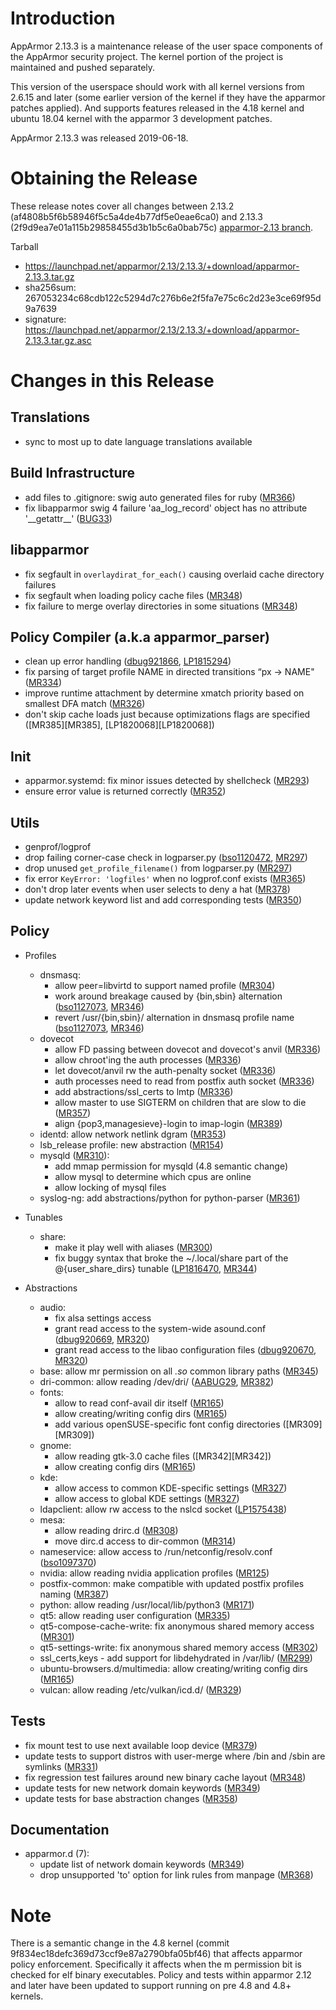Introduction
============

AppArmor 2.13.3 is a maintenance release of the user space components
of the AppArmor security project. The kernel portion of the project
is maintained and pushed separately.

This version of the userspace should work with all kernel versions from
2.6.15 and later (some earlier version of the kernel if they have the
apparmor patches applied). And supports features released in the 4.18
kernel and ubuntu 18.04 kernel with the apparmor 3 development patches.

AppArmor 2.13.3 was released 2019-06-18.


# Obtaining the Release
These release notes cover all changes between 2.13.2 (af4808b5f6b58946f5c5a4de4b77df5e0eae6ca0) and 2.13.3 (2f9d9ea7e01a115b29858455d3b1b5c6a0bab75c) [apparmor-2.13 branch](https://gitlab.com/apparmor/apparmor/tree/apparmor-2.13).

Tarball
-   <https://launchpad.net/apparmor/2.13/2.13.3/+download/apparmor-2.13.3.tar.gz>
-   sha256sum: 267053234c68cdb122c5294d7c276b6e2f5fa7e75c6c2d23e3ce69f95d9a7639
-   signature: <https://launchpad.net/apparmor/2.13/2.13.3/+download/apparmor-2.13.3.tar.gz.asc>

# Changes in this Release

Translations
--------------
- sync to most up to date language translations available

Build Infrastructure
--------------------
- add files to .gitignore: swig auto generated files for ruby ([MR366][MR366])
- fix libapparmor swig 4 failure 'aa\_log\_record' object has no attribute '\_\_getattr\_\_' ([BUG33][AABUG33])

libapparmor
-----------
- fix segfault in `overlaydirat_for_each()` causing overlaid cache directory failures
- fix segfault when loading policy cache files ([MR348][MR348])
- fix failure to merge overlay directories in some situations ([MR348][MR348])

Policy Compiler (a.k.a apparmor\_parser)
----------------------------------------
- clean up error handling ([dbug921866][dbug921866], [LP1815294][LP1815294])
- fix parsing of target profile NAME in directed transitions “px -> NAME" ([MR334][MR334])
- improve runtime attachment by determine xmatch priority based on smallest DFA match ([MR326][MR326])
- don't skip cache loads just because optimizations flags are specified
  ([MR385][MR385], [LP1820068][LP1820068])

Init
----
- apparmor.systemd: fix minor issues detected by shellcheck ([MR293][MR293])
- ensure error value is returned correctly ([MR352][MR352])

Utils
-----
-  genprof/logprof
  - drop failing corner-case check in logparser.py ([bso1120472][bso1120472], [MR297][MR297])
  - drop unused `get_profile_filename()` from logparser.py ([MR297][MR297])
  - fix error `KeyError: 'logfiles'` when no logprof.conf exists ([MR365][MR365])
  - don't drop later events when user selects to deny a hat ([MR378][MR378])
- update network keyword list and add corresponding tests ([MR350][MR350])


Policy
------
- Profiles
  - dnsmasq:
    - allow peer=libvirtd to support named profile ([MR304][MR304])
    - work around breakage caused by {bin,sbin} alternation ([bso1127073][bso1127073], [MR346][MR346])
    - revert /usr/{bin,sbin}/ alternation in dnsmasq profile name ([bso1127073][bso1127073], [MR346][MR346])
  - dovecot
    - allow FD passing between dovecot and dovecot's anvil ([MR336][MR336])
    - allow chroot'ing the auth processes ([MR336][MR336])
    - let dovecot/anvil rw the auth-penalty socket ([MR336][MR336])
    - auth processes need to read from postfix auth socket ([MR336][MR336])
    - add abstractions/ssl\_certs to lmtp ([MR336][MR336])
    - allow master to use SIGTERM on children that are slow to die ([MR357][MR357])
    - align {pop3,managesieve}-login to imap-login ([MR389][MR389])
  - identd: allow network netlink dgram ([MR353][MR353])
  - lsb\_release profile: new abstraction ([MR154][MR154])
  - mysqld ([MR310][MR310]):
    - add mmap permission for mysqld (4.8 semantic change)
    - allow mysql to determine which cpus are online
    - allow locking of mysql files
  - syslog-ng: add abstractions/python for python-parser ([MR361][MR361])


- Tunables
  - share:
    - make it play well with aliases ([MR300][MR300])
    - fix buggy syntax that broke the ~/.local/share part of the @{user\_share\_dirs} tunable ([LP1816470][LP1816470], [MR344][MR344])

- Abstractions
  - audio:
    - fix alsa settings access
    - grant read access to the system-wide asound.conf ([dbug920669][dbug920669], [MR320][MR320])
    - grant read access to the libao configuration files ([dbug920670][dbug920670], [MR320][MR320])
  - base: allow mr permission on all *.so* common library paths ([MR345][MR345])
  - dri-common: allow reading /dev/dri/ ([AABUG29][AABUG29], [MR382][MR382])
  - fonts:
    - allow to read conf-avail dir itself ([MR165][MR165])
    - allow creating/writing config dirs ([MR165][MR165])
    - add various openSUSE-specific font config directories ([MR309][MR309])
  - gnome:
    - allow reading gtk-3.0 cache files ([MR342][MR342])
    - allow creating config dirs ([MR165][MR165])
  - kde:
    - allow access to common KDE-specific settings ([MR327][MR327])
    - allow access to global KDE settings ([MR327][MR327])
  - ldapclient: allow rw access to the nslcd socket ([LP1575438][LP1575438])
  - mesa:
    - allow reading drirc.d ([MR308][MR308])
    - move dirc.d access to dir-common ([MR314][MR314])
  - nameservice: allow access to /run/netconfig/resolv.conf ([bso1097370][bso1097370])
  - nvidia: allow reading nvidia application profiles ([MR125][MR125])
  - postfix-common: make compatible with updated postfix profiles naming ([MR387][MR387])
  - python: allow reading /usr/local/lib/python3 ([MR171][MR171])
  - qt5: allow reading user configuration ([MR335][MR335])
  - qt5-compose-cache-write: fix anonymous shared memory access ([MR301][MR301])
  - qt5-settings-write: fix anonymous shared memory access ([MR302][MR302])
  - ssl\_certs,keys - add support for libdehydrated in /var/lib/ ([MR299][MR299])
  - ubuntu-browsers.d/multimedia: allow creating/writing config dirs ([MR165][MR165])
  - vulcan: allow reading /etc/vulkan/icd.d/ ([MR329][MR329])


Tests
-----
- fix mount test to use next available loop device ([MR379][MR379])
- update tests to support distros with user-merge where /bin and /sbin are symlinks ([MR331][MR331])
- fix regression test failures around new binary cache layout ([MR348][MR348])
- update tests for new network domain keywords ([MR349][MR349])
- update tests for base abstraction changes ([MR358][MR358])


Documentation
-------------
- apparmor.d (7):
  - update list of network domain keywords ([MR349][MR349])
  - drop unsupported 'to' option for link rules from manpage ([MR368][MR368])

Note
====

There is a semantic change in the 4.8 kernel (commit
9f834ec18defc369d73ccf9e87a2790bfa05bf46) that affects apparmor policy
enforcement. Specifically it affects when the m permission bit is
checked for elf binary executables. Policy and tests within apparmor
2.12 and later have been updated to support running on pre 4.8 and 4.8+ kernels.

[AABUG29]: https://gitlab.com/apparmor/apparmor/issues/29
[AABUG33]: https://gitlab.com/apparmor/apparmor/issues/33
[bso1097370]: https://bugzilla.opensuse.org/show_bug.cgi?id=1097370
[bso1120472]: https://bugzilla.opensuse.org/show_bug.cgi?id=1120472
[bso1127073]: https://bugzilla.opensuse.org/show_bug.cgi?id=1127073
[dbug920669]: https://bugs.debian.org/920669
[dbug920670]: https://bugs.debian.org/920670
[dbug921866]: https://bugs.debian.org/921866
[LP1575438]: https://bugs.launchpad.net/bugs/1575438
[LP1815294]: https://bugs.launchpad.net/bugs/1815294
[LP1815294]: https://bugs.launchpad.net/bugs/1815294
[LP1816470]: https://bugs.launchpad.net/bugs/1816470
[MR125]: https://gitlab.com/apparmor/apparmor/merge_requests/125
[MR154]: https://gitlab.com/apparmor/apparmor/merge_requests/154
[MR165]: https://gitlab.com/apparmor/apparmor/merge_requests/165
[MR171]: https://gitlab.com/apparmor/apparmor/merge_requests/171
[MR293]: https://gitlab.com/apparmor/apparmor/merge_requests/293
[MR297]: https://gitlab.com/apparmor/apparmor/merge_requests/297
[MR299]: https://gitlab.com/apparmor/apparmor/merge_requests/299
[MR300]: https://gitlab.com/apparmor/apparmor/merge_requests/300
[MR301]: https://gitlab.com/apparmor/apparmor/merge_requests/301
[MR302]: https://gitlab.com/apparmor/apparmor/merge_requests/302
[MR304]: https://gitlab.com/apparmor/apparmor/merge_requests/304
[MR308]: https://gitlab.com/apparmor/apparmor/merge_requests/308
[MR310]: https://gitlab.com/apparmor/apparmor/merge_requests/310
[MR314]: https://gitlab.com/apparmor/apparmor/merge_requests/314
[MR320]: https://gitlab.com/apparmor/apparmor/merge_requests/320
[MR326]: https://gitlab.com/apparmor/apparmor/merge_requests/326
[MR327]: https://gitlab.com/apparmor/apparmor/merge_requests/327
[MR329]: https://gitlab.com/apparmor/apparmor/merge_requests/329
[MR331]: https://gitlab.com/apparmor/apparmor/merge_requests/331
[MR334]: https://gitlab.com/apparmor/apparmor/merge_requests/334
[MR335]: https://gitlab.com/apparmor/apparmor/merge_requests/335
[MR336]: https://gitlab.com/apparmor/apparmor/merge_requests/336
[MR344]: https://gitlab.com/apparmor/apparmor/merge_requests/344
[MR345]: https://gitlab.com/apparmor/apparmor/merge_requests/345
[MR346]: https://gitlab.com/apparmor/apparmor/merge_requests/346
[MR348]: https://gitlab.com/apparmor/apparmor/merge_requests/348
[MR349]: https://gitlab.com/apparmor/apparmor/merge_requests/349
[MR349]: https://gitlab.com/apparmor/apparmor/merge_requests/349
[MR350]: https://gitlab.com/apparmor/apparmor/merge_requests/350
[MR352]: https://gitlab.com/apparmor/apparmor/merge_requests/352
[MR353]: https://gitlab.com/apparmor/apparmor/merge_requests/353
[MR357]: https://gitlab.com/apparmor/apparmor/merge_requests/357
[MR358]: https://gitlab.com/apparmor/apparmor/merge_requests/358
[MR361]: https://gitlab.com/apparmor/apparmor/merge_requests/361
[MR365]: https://gitlab.com/apparmor/apparmor/merge_requests/365
[MR366]: https://gitlab.com/apparmor/apparmor/merge_requests/366
[MR368]: https://gitlab.com/apparmor/apparmor/merge_requests/368
[MR378]: https://gitlab.com/apparmor/apparmor/merge_requests/378
[MR379]: https://gitlab.com/apparmor/apparmor/merge_requests/379
[MR382]: https://gitlab.com/apparmor/apparmor/merge_requests/382
[MR387]: https://gitlab.com/apparmor/apparmor/merge_requests/387
[MR389]: https://gitlab.com/apparmor/apparmor/merge_requests/389
